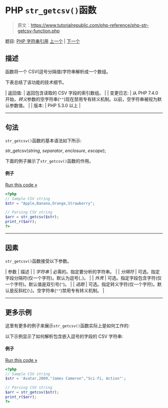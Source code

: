 # PHP `str_getcsv()`函数

> 原文：<https://www.tutorialrepublic.com/php-reference/php-str-getcsv-function.php>

题目: [PHP 字符串引用](php-string-functions.php) [上一个](php-sscanf-function.php) | [下一个](php-str-ireplace-function.php)

## 描述

函数将一个 CSV(逗号分隔值)字符串解析成一个数组。

下表总结了该功能的技术细节。

| 返回值: | 返回包含读取的 CSV 字段的索引数组。 |
| 变更日志: | 从 PHP 7.4.0 开始，*转义*参数的空字符串(`""`)现在禁用专有转义机制。以前，空字符串被视为默认参数值。 |
| 版本: | PHP 5.3.0 以上 |

* * *

## 句法

`str_getcsv()`函数的基本语法如下所示:

str_getcsv(*string*, *separator*, *enclosure*, *escape*);

下面的例子展示了`str_getcsv()`函数的作用。

#### 例子

[Run this code »](../codelab.php?topic=php&file=parse-a-csv-string-into-an-array "Run this code to view the output")

```php
<?php
// Sample CSV string
$str = "Apple,Banana,Orange,Strawberry";

// Parsing CSV string
$arr = str_getcsv($str);
print_r($arr);
?>
```

* * *

## 因素

`str_getcsv()`函数接受以下参数。

| 参数 | 描述 |
| *字符串* | 必需的。指定要分析的字符串。 |
| *分隔符* | 可选。指定字段分隔符(仅一个字符)。默认为逗号(`,`)。 |
| *外壳* | 可选。指定字段包含字符(仅一个字符)。默认值是双引号(`"`)。 |
| *逃跑* | 可选。指定转义字符(仅一个字符)。默认是反斜杠(`\`)。空字符串(`""`)禁用专有转义机制。 |

* * *

## 更多示例

这里有更多的例子来展示`str_getcsv()`函数实际上是如何工作的:

以下示例显示了如何解析包含嵌入逗号的字段的 CSV 字符串:

#### 例子

[Run this code »](../codelab.php?topic=php&file=parse-a-comma-separated-string-into-an-array "Run this code to view the output")

```php
<?php
// Sample CSV string
$str = 'Avatar,2009,"James Cameron","Sci-fi, Action"';

// Parsing CSV string
$arr = str_getcsv($str);
print_r($arr);
?>
```